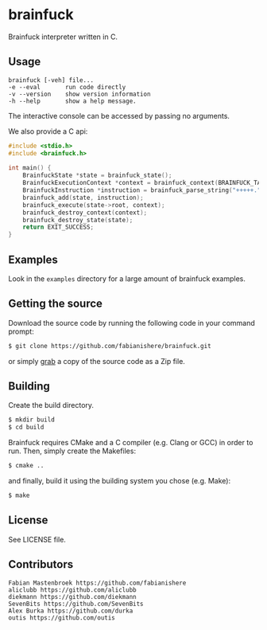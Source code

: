 brainfuck
===========
Brainfuck interpreter written in C.

## Usage
    brainfuck [-veh] file...
	-e --eval		run code directly
	-v --version	show version information
	-h --help		show a help message.

The interactive console can be accessed by passing no arguments.    

We also provide a C api:

``` c
#include <stdio.h>
#include <brainfuck.h>
    
int main() {
	BrainfuckState *state = brainfuck_state();
	BrainfuckExecutionContext *context = brainfuck_context(BRAINFUCK_TAPE_SIZE);
	BrainfuckInstruction *instruction = brainfuck_parse_string("+++++.");
 	brainfuck_add(state, instruction);
 	brainfuck_execute(state->root, context);
	brainfuck_destroy_context(context);
 	brainfuck_destroy_state(state);
	return EXIT_SUCCESS;
}
```

## Examples
Look in the `examples` directory for a large amount of brainfuck examples.

## Getting the source
Download the source code by running the following code in your command prompt:
```sh
$ git clone https://github.com/fabianishere/brainfuck.git
```
or simply [grab](https://github.com/fabianishere/brainfuck/archive/master.zip) a copy of the source code as a Zip file.

## Building
Create the build directory.
```sh
$ mkdir build
$ cd build
```
Brainfuck requires CMake and a C compiler (e.g. Clang or GCC) in order to run.
Then, simply create the Makefiles:
```sh
$ cmake ..
```
and finally, build it using the building system you chose (e.g. Make):
```sh
$ make
```

## License
See LICENSE file.

## Contributors
    Fabian Mastenbroek https://github.com/fabianishere
    aliclubb https://github.com/aliclubb
    diekmann https://github.com/diekmann
    SevenBits https://github.com/SevenBits
    Alex Burka https://github.com/durka
	outis https://github.com/outis

